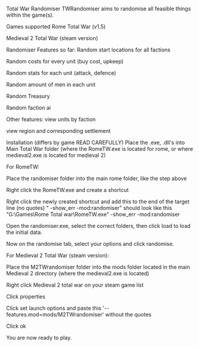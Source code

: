 Total War Randomiser
TWRandomiser aims to randomise all feasible things within the game(s).

Games supported
Rome Total War (v1.5)

Medieval 2 Total War (steam version)

Randomiser Features so far:
Random start locations for all factions

Random costs for every unit (buy cost, upkeep)

Random stats for each unit (attack, defence)

Random amount of men in each unit

Random Treasury

Random faction ai

Other features:
view units by faction

view region and corresponding settlement

Installation (differs by game READ CAREFULLY)
Place the .exe, .dll's into Main Total War folder (where the RomeTW.exe is located for rome, or where medieval2.exe is located for medieval 2)

For RomeTW:

Place the randomiser folder into the main rome folder, like the step above

Right click the RomeTW.exe and create a shortcut

Right click the newly created shortcut and add this to the end of the target line (no quotes) " -show_err -mod:randomiser" should look like this "G:\Games\Rome Total war\RomeTW.exe" -show_err -mod:randomiser

Open the randomiser.exe, select the correct folders, then click load to load the initial data.

Now on the randomise tab, select your options and click randomise.

For Medieval 2 Total War (steam version):

Place the M2TWrandomiser folder into the mods folder located in the main Medieval 2 directory (where the medieval2.exe is located)

Right click Medieval 2 total war on your steam game list

Click properties

Click set launch options and paste this '--features.mod=mods/M2TWrandomiser' without the quotes

Click ok

You are now ready to play.
